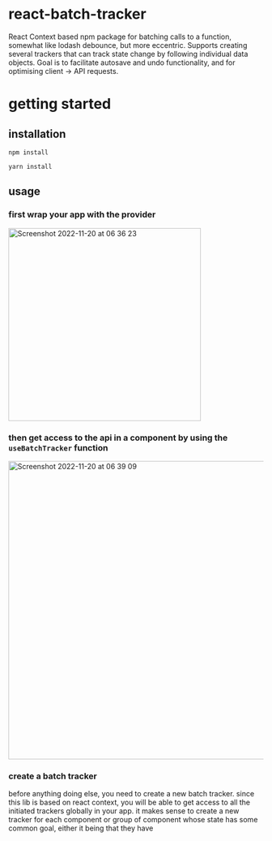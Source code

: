 # react-batch-tracker
React Context based npm package for batching calls to a function, somewhat like lodash debounce, but more eccentric. Supports creating several trackers that can track state change by following individual data objects. Goal is to facilitate autosave and undo functionality, and for optimising client -> API requests.

# getting started

## installation
```
npm install
```
```
yarn install
```
## usage

### first wrap your app with the provider
<img width="380" alt="Screenshot 2022-11-20 at 06 36 23" src="https://user-images.githubusercontent.com/58119759/202887335-db37a67c-482a-45d8-a6aa-2665681a8c9a.png">


### then get access to the api in a component by using the `useBatchTracker` function
<img width="588" alt="Screenshot 2022-11-20 at 06 39 09" src="https://user-images.githubusercontent.com/58119759/202887390-0854447d-d0ba-46bf-8a1c-8c27811d3f09.png">

### create a batch tracker
before anything doing else, you need to create a new batch tracker. since this lib is based on react context, you will be able to get access to all the initiated trackers globally in your app. it makes sense to create a new tracker for each component or group of component whose state has some common goal, either it being that they have 
